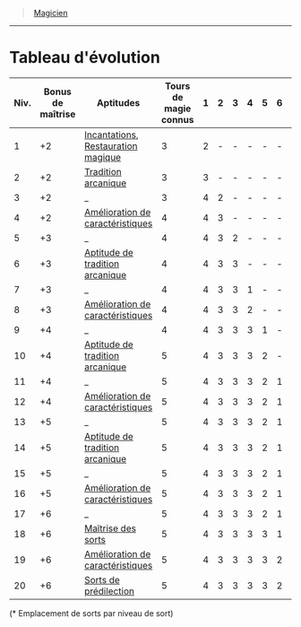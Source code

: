 ﻿---
!ClassEvolutionItem
Table: >+
  |Niv.|Bonus <!--br-->de <!--br-->maîtrise|Aptitudes|Tours <!--br-->de <!--br-->magie <!--br-->connus|1|2|3|4|5|6|7|8|9|

  |---|---|---|---|---|---|---|---|---|---|---|---|---|

  |1|+2|[Incantations](hd_wizard_incantations.md), [Restauration magique](hd_wizard_restauration_magique.md)|3|2|-|-|-|-|-|-|-|-|

  |2|+2|[Tradition arcanique](hd_wizard_tradition_arcanique.md)|3|3|-|-|-|-|-|-|-|-|

  |3|+2|_|3|4|2|-|-|-|-|-|-|-|

  |4|+2|[Amélioration de caractéristiques](hd_wizard_amelioration_de_caracteristiques.md)|4|4|3|-|-|-|-|-|-|-|

  |5|+3|_|4|4|3|2|-|-|-|-|-|-|

  |6|+3|[Aptitude de tradition arcanique](hd_wizard_tradition_arcanique.md)|4|4|3|3|-|-|-|-|-|-|

  |7|+3|_|4|4|3|3|1|-|-|-|-|-|

  |8|+3|[Amélioration de caractéristiques](hd_wizard_amelioration_de_caracteristiques.md)|4|4|3|3|2|-|-|-|-|-|

  |9|+4|_|4|4|3|3|3|1|-|-|-|-|

  |10|+4|[Aptitude de tradition arcanique](hd_wizard_tradition_arcanique.md)|5|4|3|3|3|2|-|-|-|-|

  |11|+4|_|5|4|3|3|3|2|1|-|-|-|

  |12|+4|[Amélioration de caractéristiques](hd_wizard_amelioration_de_caracteristiques.md)|5|4|3|3|3|2|1|-|-|-|

  |13|+5|_|5|4|3|3|3|2|1|1|-|-|

  |14|+5|[Aptitude de tradition arcanique](hd_wizard_tradition_arcanique.md)|5|4|3|3|3|2|1|1|-|-|

  |15|+5|_|5|4|3|3|3|2|1|1|1|-|

  |16|+5|[Amélioration de caractéristiques](hd_wizard_amelioration_de_caracteristiques.md)|5|4|3|3|3|2|1|1|1|-|

  |17|+6|_|5|4|3|3|3|2|1|1|1|1|

  |18|+6|[Maîtrise des sorts](hd_wizard_maitrise_des_sorts.md)|5|4|3|3|3|3|1|1|1|1|

  |19|+6|[Amélioration de caractéristiques](hd_wizard_amelioration_de_caracteristiques.md)|5|4|3|3|3|3|2|1|1|1|

  |20|+6|[Sorts de prédilection](hd_wizard_sorts_de_predilection.md)|5|4|3|3|3|3|2|2|1|1|

Id: wizard_hd.md#tableau-dévolution
ParentLink: wizard_hd.md#magicien
Name: Tableau d'évolution
ParentName: Magicien
NameLevel: 1
Attributes:
  Name: Tableau d'évolution
  Markdown: >+
    # <!--Name-->Tableau d'évolution<!--/Name-->


    |Niv.|Bonus <!--br-->de <!--br-->maîtrise|Aptitudes|Tours <!--br-->de <!--br-->magie <!--br-->connus|1|2|3|4|5|6|7|8|9|

    |---|---|---|---|---|---|---|---|---|---|---|---|---|

    |1|+2|[Incantations](hd_wizard_incantations.md), [Restauration magique](hd_wizard_restauration_magique.md)|3|2|-|-|-|-|-|-|-|-|

    |2|+2|[Tradition arcanique](hd_wizard_tradition_arcanique.md)|3|3|-|-|-|-|-|-|-|-|

    |3|+2|_|3|4|2|-|-|-|-|-|-|-|

    |4|+2|[Amélioration de caractéristiques](hd_wizard_amelioration_de_caracteristiques.md)|4|4|3|-|-|-|-|-|-|-|

    |5|+3|_|4|4|3|2|-|-|-|-|-|-|

    |6|+3|[Aptitude de tradition arcanique](hd_wizard_tradition_arcanique.md)|4|4|3|3|-|-|-|-|-|-|

    |7|+3|_|4|4|3|3|1|-|-|-|-|-|

    |8|+3|[Amélioration de caractéristiques](hd_wizard_amelioration_de_caracteristiques.md)|4|4|3|3|2|-|-|-|-|-|

    |9|+4|_|4|4|3|3|3|1|-|-|-|-|

    |10|+4|[Aptitude de tradition arcanique](hd_wizard_tradition_arcanique.md)|5|4|3|3|3|2|-|-|-|-|

    |11|+4|_|5|4|3|3|3|2|1|-|-|-|

    |12|+4|[Amélioration de caractéristiques](hd_wizard_amelioration_de_caracteristiques.md)|5|4|3|3|3|2|1|-|-|-|

    |13|+5|_|5|4|3|3|3|2|1|1|-|-|

    |14|+5|[Aptitude de tradition arcanique](hd_wizard_tradition_arcanique.md)|5|4|3|3|3|2|1|1|-|-|

    |15|+5|_|5|4|3|3|3|2|1|1|1|-|

    |16|+5|[Amélioration de caractéristiques](hd_wizard_amelioration_de_caracteristiques.md)|5|4|3|3|3|2|1|1|1|-|

    |17|+6|_|5|4|3|3|3|2|1|1|1|1|

    |18|+6|[Maîtrise des sorts](hd_wizard_maitrise_des_sorts.md)|5|4|3|3|3|3|1|1|1|1|

    |19|+6|[Amélioration de caractéristiques](hd_wizard_amelioration_de_caracteristiques.md)|5|4|3|3|3|3|2|1|1|1|

    |20|+6|[Sorts de prédilection](hd_wizard_sorts_de_predilection.md)|5|4|3|3|3|3|2|2|1|1|


    (* Emplacement de sorts par niveau de sort)

  Table: >+
    |Niv.|Bonus <!--br-->de <!--br-->maîtrise|Aptitudes|Tours <!--br-->de <!--br-->magie <!--br-->connus|1|2|3|4|5|6|7|8|9|

    |---|---|---|---|---|---|---|---|---|---|---|---|---|

    |1|+2|[Incantations](hd_wizard_incantations.md), [Restauration magique](hd_wizard_restauration_magique.md)|3|2|-|-|-|-|-|-|-|-|

    |2|+2|[Tradition arcanique](hd_wizard_tradition_arcanique.md)|3|3|-|-|-|-|-|-|-|-|

    |3|+2|_|3|4|2|-|-|-|-|-|-|-|

    |4|+2|[Amélioration de caractéristiques](hd_wizard_amelioration_de_caracteristiques.md)|4|4|3|-|-|-|-|-|-|-|

    |5|+3|_|4|4|3|2|-|-|-|-|-|-|

    |6|+3|[Aptitude de tradition arcanique](hd_wizard_tradition_arcanique.md)|4|4|3|3|-|-|-|-|-|-|

    |7|+3|_|4|4|3|3|1|-|-|-|-|-|

    |8|+3|[Amélioration de caractéristiques](hd_wizard_amelioration_de_caracteristiques.md)|4|4|3|3|2|-|-|-|-|-|

    |9|+4|_|4|4|3|3|3|1|-|-|-|-|

    |10|+4|[Aptitude de tradition arcanique](hd_wizard_tradition_arcanique.md)|5|4|3|3|3|2|-|-|-|-|

    |11|+4|_|5|4|3|3|3|2|1|-|-|-|

    |12|+4|[Amélioration de caractéristiques](hd_wizard_amelioration_de_caracteristiques.md)|5|4|3|3|3|2|1|-|-|-|

    |13|+5|_|5|4|3|3|3|2|1|1|-|-|

    |14|+5|[Aptitude de tradition arcanique](hd_wizard_tradition_arcanique.md)|5|4|3|3|3|2|1|1|-|-|

    |15|+5|_|5|4|3|3|3|2|1|1|1|-|

    |16|+5|[Amélioration de caractéristiques](hd_wizard_amelioration_de_caracteristiques.md)|5|4|3|3|3|2|1|1|1|-|

    |17|+6|_|5|4|3|3|3|2|1|1|1|1|

    |18|+6|[Maîtrise des sorts](hd_wizard_maitrise_des_sorts.md)|5|4|3|3|3|3|1|1|1|1|

    |19|+6|[Amélioration de caractéristiques](hd_wizard_amelioration_de_caracteristiques.md)|5|4|3|3|3|3|2|1|1|1|

    |20|+6|[Sorts de prédilection](hd_wizard_sorts_de_predilection.md)|5|4|3|3|3|3|2|2|1|1|

AttributesDictionary: >+
  Name: Tableau d'évolution

  Markdown: >+

    # <!--Name-->Tableau d'évolution<!--/Name-->





    |Niv.|Bonus <!--br-->de <!--br-->maîtrise|Aptitudes|Tours <!--br-->de <!--br-->magie <!--br-->connus|1|2|3|4|5|6|7|8|9|



    |---|---|---|---|---|---|---|---|---|---|---|---|---|



    |1|+2|[Incantations](hd_wizard_incantations.md), [Restauration magique](hd_wizard_restauration_magique.md)|3|2|-|-|-|-|-|-|-|-|



    |2|+2|[Tradition arcanique](hd_wizard_tradition_arcanique.md)|3|3|-|-|-|-|-|-|-|-|



    |3|+2|_|3|4|2|-|-|-|-|-|-|-|



    |4|+2|[Amélioration de caractéristiques](hd_wizard_amelioration_de_caracteristiques.md)|4|4|3|-|-|-|-|-|-|-|



    |5|+3|_|4|4|3|2|-|-|-|-|-|-|



    |6|+3|[Aptitude de tradition arcanique](hd_wizard_tradition_arcanique.md)|4|4|3|3|-|-|-|-|-|-|



    |7|+3|_|4|4|3|3|1|-|-|-|-|-|



    |8|+3|[Amélioration de caractéristiques](hd_wizard_amelioration_de_caracteristiques.md)|4|4|3|3|2|-|-|-|-|-|



    |9|+4|_|4|4|3|3|3|1|-|-|-|-|



    |10|+4|[Aptitude de tradition arcanique](hd_wizard_tradition_arcanique.md)|5|4|3|3|3|2|-|-|-|-|



    |11|+4|_|5|4|3|3|3|2|1|-|-|-|



    |12|+4|[Amélioration de caractéristiques](hd_wizard_amelioration_de_caracteristiques.md)|5|4|3|3|3|2|1|-|-|-|



    |13|+5|_|5|4|3|3|3|2|1|1|-|-|



    |14|+5|[Aptitude de tradition arcanique](hd_wizard_tradition_arcanique.md)|5|4|3|3|3|2|1|1|-|-|



    |15|+5|_|5|4|3|3|3|2|1|1|1|-|



    |16|+5|[Amélioration de caractéristiques](hd_wizard_amelioration_de_caracteristiques.md)|5|4|3|3|3|2|1|1|1|-|



    |17|+6|_|5|4|3|3|3|2|1|1|1|1|



    |18|+6|[Maîtrise des sorts](hd_wizard_maitrise_des_sorts.md)|5|4|3|3|3|3|1|1|1|1|



    |19|+6|[Amélioration de caractéristiques](hd_wizard_amelioration_de_caracteristiques.md)|5|4|3|3|3|3|2|1|1|1|



    |20|+6|[Sorts de prédilection](hd_wizard_sorts_de_predilection.md)|5|4|3|3|3|3|2|2|1|1|





    (* Emplacement de sorts par niveau de sort)



  Table: >+

    |Niv.|Bonus <!--br-->de <!--br-->maîtrise|Aptitudes|Tours <!--br-->de <!--br-->magie <!--br-->connus|1|2|3|4|5|6|7|8|9|



    |---|---|---|---|---|---|---|---|---|---|---|---|---|



    |1|+2|[Incantations](hd_wizard_incantations.md), [Restauration magique](hd_wizard_restauration_magique.md)|3|2|-|-|-|-|-|-|-|-|



    |2|+2|[Tradition arcanique](hd_wizard_tradition_arcanique.md)|3|3|-|-|-|-|-|-|-|-|



    |3|+2|_|3|4|2|-|-|-|-|-|-|-|



    |4|+2|[Amélioration de caractéristiques](hd_wizard_amelioration_de_caracteristiques.md)|4|4|3|-|-|-|-|-|-|-|



    |5|+3|_|4|4|3|2|-|-|-|-|-|-|



    |6|+3|[Aptitude de tradition arcanique](hd_wizard_tradition_arcanique.md)|4|4|3|3|-|-|-|-|-|-|



    |7|+3|_|4|4|3|3|1|-|-|-|-|-|



    |8|+3|[Amélioration de caractéristiques](hd_wizard_amelioration_de_caracteristiques.md)|4|4|3|3|2|-|-|-|-|-|



    |9|+4|_|4|4|3|3|3|1|-|-|-|-|



    |10|+4|[Aptitude de tradition arcanique](hd_wizard_tradition_arcanique.md)|5|4|3|3|3|2|-|-|-|-|



    |11|+4|_|5|4|3|3|3|2|1|-|-|-|



    |12|+4|[Amélioration de caractéristiques](hd_wizard_amelioration_de_caracteristiques.md)|5|4|3|3|3|2|1|-|-|-|



    |13|+5|_|5|4|3|3|3|2|1|1|-|-|



    |14|+5|[Aptitude de tradition arcanique](hd_wizard_tradition_arcanique.md)|5|4|3|3|3|2|1|1|-|-|



    |15|+5|_|5|4|3|3|3|2|1|1|1|-|



    |16|+5|[Amélioration de caractéristiques](hd_wizard_amelioration_de_caracteristiques.md)|5|4|3|3|3|2|1|1|1|-|



    |17|+6|_|5|4|3|3|3|2|1|1|1|1|



    |18|+6|[Maîtrise des sorts](hd_wizard_maitrise_des_sorts.md)|5|4|3|3|3|3|1|1|1|1|



    |19|+6|[Amélioration de caractéristiques](hd_wizard_amelioration_de_caracteristiques.md)|5|4|3|3|3|3|2|1|1|1|



    |20|+6|[Sorts de prédilection](hd_wizard_sorts_de_predilection.md)|5|4|3|3|3|3|2|2|1|1|



---
> [Magicien](hd_wizard.md)

---

# Tableau d'évolution

|Niv.|Bonus de maîtrise|Aptitudes|Tours de magie connus|1|2|3|4|5|6|7|8|9|
|---|---|---|---|---|---|---|---|---|---|---|---|---|
|1|+2|[Incantations](hd_wizard_incantations.md), [Restauration magique](hd_wizard_restauration_magique.md)|3|2|-|-|-|-|-|-|-|-|
|2|+2|[Tradition arcanique](hd_wizard_tradition_arcanique.md)|3|3|-|-|-|-|-|-|-|-|
|3|+2|_|3|4|2|-|-|-|-|-|-|-|
|4|+2|[Amélioration de caractéristiques](hd_wizard_amelioration_de_caracteristiques.md)|4|4|3|-|-|-|-|-|-|-|
|5|+3|_|4|4|3|2|-|-|-|-|-|-|
|6|+3|[Aptitude de tradition arcanique](hd_wizard_tradition_arcanique.md)|4|4|3|3|-|-|-|-|-|-|
|7|+3|_|4|4|3|3|1|-|-|-|-|-|
|8|+3|[Amélioration de caractéristiques](hd_wizard_amelioration_de_caracteristiques.md)|4|4|3|3|2|-|-|-|-|-|
|9|+4|_|4|4|3|3|3|1|-|-|-|-|
|10|+4|[Aptitude de tradition arcanique](hd_wizard_tradition_arcanique.md)|5|4|3|3|3|2|-|-|-|-|
|11|+4|_|5|4|3|3|3|2|1|-|-|-|
|12|+4|[Amélioration de caractéristiques](hd_wizard_amelioration_de_caracteristiques.md)|5|4|3|3|3|2|1|-|-|-|
|13|+5|_|5|4|3|3|3|2|1|1|-|-|
|14|+5|[Aptitude de tradition arcanique](hd_wizard_tradition_arcanique.md)|5|4|3|3|3|2|1|1|-|-|
|15|+5|_|5|4|3|3|3|2|1|1|1|-|
|16|+5|[Amélioration de caractéristiques](hd_wizard_amelioration_de_caracteristiques.md)|5|4|3|3|3|2|1|1|1|-|
|17|+6|_|5|4|3|3|3|2|1|1|1|1|
|18|+6|[Maîtrise des sorts](hd_wizard_maitrise_des_sorts.md)|5|4|3|3|3|3|1|1|1|1|
|19|+6|[Amélioration de caractéristiques](hd_wizard_amelioration_de_caracteristiques.md)|5|4|3|3|3|3|2|1|1|1|
|20|+6|[Sorts de prédilection](hd_wizard_sorts_de_predilection.md)|5|4|3|3|3|3|2|2|1|1|

(* Emplacement de sorts par niveau de sort)

